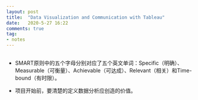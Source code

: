 ```yaml
---
layout: post
title:  "Data Visualization and Communication with Tableau"
date:   2020-5-27 16:22
comments: true
tag:
- notes
---
```


## 
- SMART原则中的五个字母分别对应了五个英文单词：Specific（明确）、Measurable（可衡量）、Achievable（可达成）、Relevant（相关）和Time-bound（有时限）。

- 项目开始前，要清楚的定义数据分析应创造的价值。